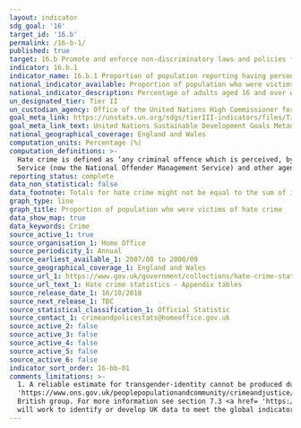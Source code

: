 ```yaml
---
layout: indicator
sdg_goal: '16'
target_id: '16.b'
permalink: /16-b-1/
published: true
target: 16.b Promote and enforce non-discriminatory laws and policies for sustainable development
indicator: 16.b.1
indicator_name: 16.b.1 Proportion of population reporting having personally felt discriminated against or harassed in the previous 12 months on the basis of a ground of discrimination prohibited under international human rights law
national_indicator_available: Proportion of population who were victims of hate crime
national_indicator_description: Percentage of adults aged 16 and over who were victims of hate crime on one or more occasion. 
un_designated_tier: Tier II
un_custodian_agency: Office of the United Nations High Commissioner for Human Rights (OHCHR)
goal_meta_link: https://unstats.un.org/sdgs/tierIII-indicators/files/Tier3-16-b-01.pdf
goal_meta_link_text: United Nations Sustainable Development Goals Metadata (PDF 4.0 MB)
national_geographical_coverage: England and Wales
computation_units: Percentage (%)
computation_definitions: >-
  Hate crime is defined as ‘any criminal offence which is perceived, by the victim or any other person, to be motivated by hostility or prejudice towards someone based on a personal characteristic.’ This common definition was agreed in 2007 by the police, Crown Prosecution Service, Prison
  Service (now the National Offender Management Service) and other agencies that make up the criminal justice system. There are five centrally monitored strands of hate crime - race or ethnicity; religion or beliefs; sexual orientation; disability; and transgender identity.
reporting_status: complete
data_non_statistical: false
data_footnote: Totals for hate crime might not be equal to the sum of incidents in the related equality strands as the victim may have said the crime was motivated by more than one strand.
graph_type: line
graph_title: Proportion of population who were victims of hate crime
data_show_map: true
data_keywords: Crime
source_active_1: true
source_organisation_1: Home Office
source_periodicity_1: Annual
source_earliest_available_1: 2007/08 to 2008/09
source_geographical_coverage_1: England and Wales
source_url_1: https://www.gov.uk/government/collections/hate-crime-statistics
source_url_text_1: Hate crime statistics - Appendix tables
source_release_date_1: 16/10/2018
source_next_release_1: TBC
source_statistical_classification_1: Official Statistic
source_contact_1: crimeandpolicestats@homeoffice.gov.uk
source_active_2: false
source_active_3: false
source_active_4: false
source_active_5: false
source_active_6: false
indicator_sort_order: 16-bb-01
comments_limitations: >-
  1. A reliable estimate for transgender-identity cannot be produced due to small numbers in the survey  and are therefore not reported. 2. For details of the Crime Survey for England and Wales, see the <a href=
  'https://www.ons.gov.uk/peoplepopulationandcommunity/crimeandjustice/methodologies/crimeandjusticemethodology'>User guide to crime statistics for England and Wales.</a> 3. Ethnic group is based on the 2011 Census definition of ethnic group which now includes Chinese in the Asian/Asian
  British group. For more information see section 7.3 <a href= 'https://www.ons.gov.uk/peoplepopulationandcommunity/crimeandjustice/methodologies/crimeandjusticemethodology'>of the User Guide.</a> This indicator is being used as an approximation of the UN SDG Indicator. Where possible, we
  will work to identify or develop UK data to meet the global indicator specification. This indicator has been identified in collaboration with topic experts.
---
```

